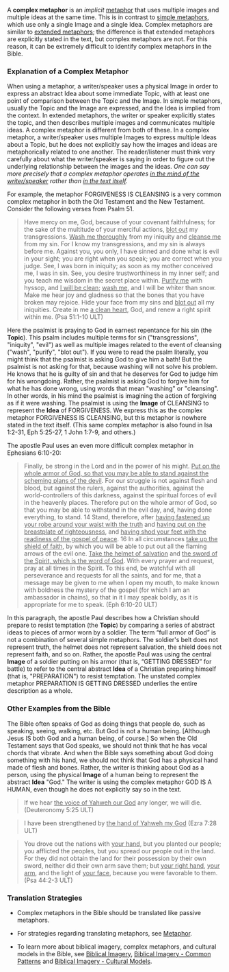 
A **complex metaphor** is an *implicit* [metaphor](../figs-metaphor/01.md) that uses multiple images and multiple ideas at the same time. This is in contrast to [simple metaphors](../figs-simetaphor/01.md), which use only a single Image and a single Idea.  Complex metaphors are similar to [extended metaphors](../figs-exmetaphor); the difference is that extended metaphors are explicitly stated in the text, but complex metaphors are not.  For this reason, it can be extremely difficult to identify complex metaphors in the Bible.

### Explanation of a Complex Metaphor

When using a metaphor, a writer/speaker uses a physical Image in order to express an abstract Idea about some immediate Topic, with at least one point of comparison between the Topic and the Image. In simple metaphors, usually the Topic and the Image are expressed, and the Idea is implied from the context. In extended metaphors, the writer or speaker explicitly states the topic, and then describes multiple images and communicates multiple ideas. A complex metaphor is different from both of these.  In a complex metaphor, a writer/speaker uses multiple Images to express multiple Ideas about a Topic, but he does not explicitly say how the images and ideas are metaphorically related to one another. The reader/listener must think very carefully about what the writer/speaker is saying in order to figure out the underlying relationship between the images and the ideas. *One can say more precisely that a complex metaphor operates <u>in the mind of the writer/speaker</u> rather than <u>in the text itself</u>.*

For example, the metaphor FORGIVENESS IS CLEANSING is a very common complex metaphor in both the Old Testament and the New Testament.  Consider the following verses from Psalm 51.

> Have mercy on me, God, because of your covenant faithfulness; for the sake of the multitude of your merciful actions, <u>blot out</u> my transgressions. <u>Wash me thoroughly</u> from my iniquity and <u>cleanse me</u> from my sin. For I know my transgressions, and my sin is always before me. Against you, you only, I have sinned and done what is evil in your sight; you are right when you speak; you are correct when you judge. See, I was born in iniquity; as soon as my mother conceived me, I was in sin. See, you desire trustworthiness in my inner self; and you teach me wisdom in the secret place within. <u>Purify me</u> with hyssop, and <u>I will be clean</u>; <u>wash me</u>, and I will be whiter than snow. Make me hear joy and gladness so that the bones that you have broken may rejoice. Hide your face from my sins and <u>blot out</u> all my iniquities. Create in me <u>a clean heart</u>, God, and renew a right spirit within me. (Psa 51:1-10 ULT)

Here the psalmist is praying to God in earnest repentance for his sin (the **Topic**).  This psalm includes multiple terms for sin ("transgressions", "iniquity", "evil") as well as multiple images related to the event of cleansing ("wash", "purify", "blot out"). If you were to read the psalm literally, you might think that the psalmist is asking God to give him a bath! But the psalmist is not asking for that, because washing will not solve his problem. He knows that he is guilty of sin and that he deserves for God to judge him for his wrongdoing. Rather, the psalmist is asking God to forgive him for what he has done wrong, using words that mean "washing" or "cleansing". In other words, in his mind the psalmist is imagining the action of forgiving as if it were washing.  The psalmist is using the **Image** of CLEANSING to represent the **Idea** of FORGIVENESS. We express this as the complex metaphor FORGIVENESS IS CLEANSING, but this metaphor is nowhere stated in the text itself. (This same complex metaphor is also found in Isa 1:2-31, Eph 5:25-27, 1 John 1:7-9, and others.)

The apostle Paul uses an even more difficult complex metaphor in Ephesians 6:10-20: 

> Finally, be strong in the Lord and in the power of his might. <u>Put on the whole armor of God, so that you may be able to stand against the scheming plans of the devil</u>. For our struggle is not against flesh and blood, but against the rulers, against the authorities, against the world-controllers of this darkness, against the spiritual forces of evil in the heavenly places. Therefore put on the whole armor of God, so that you may be able to withstand in the evil day, and, having done everything, to stand. 14 Stand, therefore, after <u>having fastened up your robe around your waist with the truth</u> and <u>having put on the breastplate of righteousness</u>, and <u>having shod your feet with the readiness of the gospel of peace</u>. 16 In all circumstances <u>take up the shield of faith</u>, by which you will be able to put out all the flaming arrows of the evil one. <u>Take the helmet of salvation</u> and <u>the sword of the Spirit, which is the word of God</u>. With every prayer and request, pray at all times in the Spirit. To this end, be watchful with all perseverance and requests for all the saints, and for me, that a message may be given to me when I open my mouth, to make known with boldness the mystery of the gospel (for which I am an ambassador in chains), so that in it I may speak boldly, as it is appropriate for me to speak. (Eph 6:10-20 ULT)

In this paragraph, the apostle Paul describes how a Christian should prepare to resist temptation (the **Topic**) by comparing a series of abstract ideas to pieces of armor worn by a soldier. The term “full armor of God” is not a combination of several simple metaphors. The soldier's belt does not represent truth, the helmet does not represent salvation, the shield does not represent faith, and so on. Rather, the apostle Paul was using the central **Image** of a soldier putting on his armor (that is, “GETTING DRESSED” for battle) to refer to the central abstract **Idea** of a Christian preparing himself (that is, "PREPARATION") to resist temptation. The unstated complex metaphor PREPARATION IS GETTING DRESSED underlies the entire description as a whole. 


### Other Examples from the Bible

The Bible often speaks of God as doing things that people do, such as speaking, seeing, walking, etc. But God is not a human being. [Although Jesus IS both God and a human being, of course.] So when the Old Testament says that God speaks, we should not think that he has vocal chords that vibrate. And when the Bible says something about God doing something with his hand, we should not think that God has a physical hand made of flesh and bones. Rather, the writer is thinking about God as a person, using the physical **Image** of a human being to represent the abstract **Idea** "God." The writer is using the complex metaphor GOD IS A HUMAN, even though he does not explicitly say so in the text.

> If we hear <u>the voice of Yahweh our God</u> any longer, we will die. (Deuteronomy 5:25 ULT)

> I have been strengthened by <u>the hand of Yahweh my God</u> (Ezra 7:28 ULT) 

> You drove out the nations with <u>your hand</u>, but you planted our people; you afflicted the peoples, but you spread our people out in the land. For they did not obtain the land for their possession by their own sword, neither did their own arm save them; but <u>your right hand</u>, <u>your arm</u>, and the light of <u>your face</u>, because you were favorable to them. (Psa 44:2-3 ULT)


### Translation Strategies

* Complex metaphors in the Bible should be translated like passive metaphors.

* For strategies regarding translating metaphors, see [Metaphor](../figs-metaphor/01.md).

* To learn more about biblical imagery, complex metaphors, and cultural models in the Bible, see [Biblical Imagery](../biblicalimageryta/01.md), [Biblical Imagery - Common Patterns](../bita-part1/01.md) and [Biblical Imagery - Cultural Models](../bita-part3/01.md). 